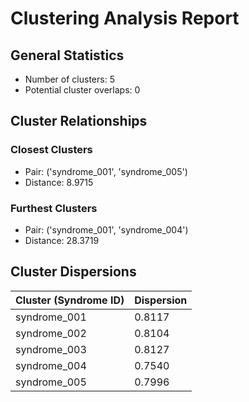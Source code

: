 # Clustering Analysis Report

## General Statistics
- Number of clusters: 5
- Potential cluster overlaps: 0

## Cluster Relationships
### Closest Clusters
- Pair: ('syndrome_001', 'syndrome_005')
- Distance: 8.9715

### Furthest Clusters
- Pair: ('syndrome_001', 'syndrome_004')
- Distance: 28.3719

## Cluster Dispersions
| Cluster (Syndrome ID) | Dispersion |
| --------------------- | ---------- |
| syndrome_001 | 0.8117 |
| syndrome_002 | 0.8104 |
| syndrome_003 | 0.8127 |
| syndrome_004 | 0.7540 |
| syndrome_005 | 0.7996 |
